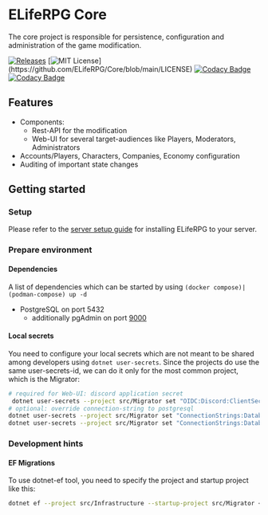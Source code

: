 # ELifeRPG Core

The core project is responsible for persistence, configuration and administration of the game modification. 

[![Releases](https://img.shields.io/github/v/release/ELifeRPG/Core)](https://github.com/ELifeRPG/Core/releases)
[![MIT License](https://img.shields.io/apm/l/atomic-design-ui.svg?)](https://github.com/ELifeRPG/Core/blob/main/LICENSE)
[![Codacy Badge](https://app.codacy.com/project/badge/Grade/98f780fd051a443680a3a87ca6af2967)](https://www.codacy.com/gh/ELifeRPG/Core/dashboard?utm_source=github.com&amp;utm_medium=referral&amp;utm_content=ELifeRPG/Core&amp;utm_campaign=Badge_Grade)
[![Codacy Badge](https://app.codacy.com/project/badge/Coverage/98f780fd051a443680a3a87ca6af2967)](https://www.codacy.com/gh/ELifeRPG/Core/dashboard?utm_source=github.com&amp;utm_medium=referral&amp;utm_content=ELifeRPG/Core&amp;utm_campaign=Badge_Coverage)


## Features
- Components:
  - Rest-API for the modification
  - Web-UI for several target-audiences like Players, Moderators, Administrators
- Accounts/Players, Characters, Companies, Economy configuration
- Auditing of important state changes


## Getting started

### Setup

Please refer to the [server setup guide](https://github.com/ELifeRPG/ELifeRPG/blob/main/docs/server-setup.md) for installing ELifeRPG to your server.

### Prepare environment

#### Dependencies

A list of dependencies which can be started by using `(docker compose)|(podman-compose) up -d`
- PostgreSQL on port 5432
  - additionally pgAdmin on port [9000](http://localhost:9000/)

#### Local secrets

You need to configure your local secrets which are not meant to be shared among developers using `dotnet user-secrets`.
Since the projects do use the same user-secrets-id, we can do it only for the most common project, which is the Migrator:
```sh
# required for Web-UI: discord application secret
 dotnet user-secrets --project src/Migrator set "OIDC:Discord:ClientSecret" "foo"
# optional: override connection-string to postgresql
dotnet user-secrets --project src/Migrator set "ConnectionStrings:DatabaseRead" "Host=localhost;Database=foo;Username=bar;Password=baz"
dotnet user-secrets --project src/Migrator set "ConnectionStrings:DatabaseReadWrite" "Host=localhost;Database=foo;Username=bar;Password=baz"
```

### Development hints

#### EF Migrations

To use dotnet-ef tool, you need to specify the project and startup project like this:
```sh
dotnet ef --project src/Infrastructure --startup-project src/Migrator <command>
```
